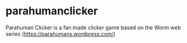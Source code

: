 # parahumanclicker

Parahuman Clicker is a fan made clicker game based on the Worm web series (https://parahumans.wordpress.com/)

